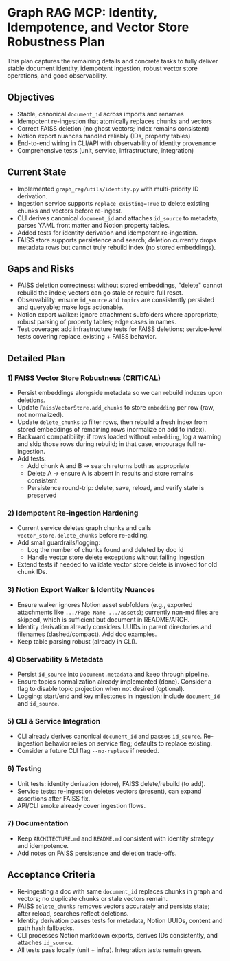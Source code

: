 # Graph RAG MCP: Identity, Idempotence, and Vector Store Robustness Plan

This plan captures the remaining details and concrete tasks to fully deliver stable document identity, idempotent ingestion, robust vector store operations, and good observability.

## Objectives
- Stable, canonical `document_id` across imports and renames
- Idempotent re-ingestion that atomically replaces chunks and vectors
- Correct FAISS deletion (no ghost vectors; index remains consistent)
- Notion export nuances handled reliably (IDs, property tables)
- End-to-end wiring in CLI/API with observability of identity provenance
- Comprehensive tests (unit, service, infrastructure, integration)

## Current State
- Implemented `graph_rag/utils/identity.py` with multi-priority ID derivation.
- Ingestion service supports `replace_existing=True` to delete existing chunks and vectors before re-ingest.
- CLI derives canonical `document_id` and attaches `id_source` to metadata; parses YAML front matter and Notion property tables.
- Added tests for identity derivation and idempotent re-ingestion.
- FAISS store supports persistence and search; deletion currently drops metadata rows but cannot truly rebuild index (no stored embeddings).

## Gaps and Risks
- FAISS deletion correctness: without stored embeddings, "delete" cannot rebuild the index; vectors can go stale or require full reset.
- Observability: ensure `id_source` and `topics` are consistently persisted and queryable; make logs actionable.
- Notion export walker: ignore attachment subfolders where appropriate; robust parsing of property tables; edge cases in names.
- Test coverage: add infrastructure tests for FAISS deletions; service-level tests covering replace_existing + FAISS behavior.

## Detailed Plan

### 1) FAISS Vector Store Robustness (CRITICAL)
- Persist embeddings alongside metadata so we can rebuild indexes upon deletions.
- Update `FaissVectorStore.add_chunks` to store `embedding` per row (raw, not normalized).
- Update `delete_chunks` to filter rows, then rebuild a fresh index from stored embeddings of remaining rows (normalize on add to index).
- Backward compatibility: if rows loaded without `embedding`, log a warning and skip those rows during rebuild; in that case, encourage full re-ingestion.
- Add tests:
  - Add chunk A and B → search returns both as appropriate
  - Delete A → ensure A is absent in results and store remains consistent
  - Persistence round-trip: delete, save, reload, and verify state is preserved

### 2) Idempotent Re-ingestion Hardening
- Current service deletes graph chunks and calls `vector_store.delete_chunks` before re-adding.
- Add small guardrails/logging:
  - Log the number of chunks found and deleted by doc id
  - Handle vector store delete exceptions without failing ingestion
- Extend tests if needed to validate vector store delete is invoked for old chunk IDs.

### 3) Notion Export Walker & Identity Nuances
- Ensure walker ignores Notion asset subfolders (e.g., exported attachments like `.../Page Name .../assets`); currently non-md files are skipped, which is sufficient but document in README/ARCH.
- Identity derivation already considers UUIDs in parent directories and filenames (dashed/compact). Add doc examples.
- Keep table parsing robust (already in CLI).

### 4) Observability & Metadata
- Persist `id_source` into `Document.metadata` and keep through pipeline.
- Ensure topics normalization already implemented (done). Consider a flag to disable topic projection when not desired (optional).
- Logging: start/end and key milestones in ingestion; include `document_id` and `id_source`.

### 5) CLI & Service Integration
- CLI already derives canonical `document_id` and passes `id_source`. Re-ingestion behavior relies on service flag; defaults to replace existing.
- Consider a future CLI flag `--no-replace` if needed.

### 6) Testing
- Unit tests: identity derivation (done), FAISS delete/rebuild (to add).
- Service tests: re-ingestion deletes vectors (present), can expand assertions after FAISS fix.
- API/CLI smoke already cover ingestion flows.

### 7) Documentation
- Keep `ARCHITECTURE.md` and `README.md` consistent with identity strategy and idempotence.
- Add notes on FAISS persistence and deletion trade-offs.

## Acceptance Criteria
- Re-ingesting a doc with same `document_id` replaces chunks in graph and vectors; no duplicate chunks or stale vectors remain.
- FAISS `delete_chunks` removes vectors accurately and persists state; after reload, searches reflect deletions.
- Identity derivation passes tests for metadata, Notion UUIDs, content and path hash fallbacks.
- CLI processes Notion markdown exports, derives IDs consistently, and attaches `id_source`.
- All tests pass locally (unit + infra). Integration tests remain green.
